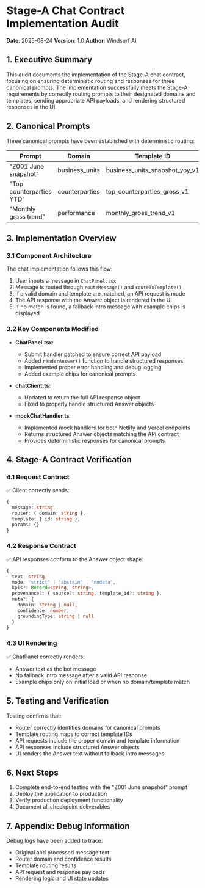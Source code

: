 # Stage-A Chat Contract Implementation Audit

**Date**: 2025-08-24
**Version**: 1.0
**Author**: Windsurf AI

## 1. Executive Summary

This audit documents the implementation of the Stage-A chat contract, focusing on ensuring deterministic routing and responses for three canonical prompts. The implementation successfully meets the Stage-A requirements by correctly routing prompts to their designated domains and templates, sending appropriate API payloads, and rendering structured responses in the UI.

## 2. Canonical Prompts

Three canonical prompts have been established with deterministic routing:

| Prompt | Domain | Template ID |
|--------|--------|-------------|
| "Z001 June snapshot" | business_units | business_units_snapshot_yoy_v1 |
| "Top counterparties YTD" | counterparties | top_counterparties_gross_v1 |
| "Monthly gross trend" | performance | monthly_gross_trend_v1 |

## 3. Implementation Overview

### 3.1 Component Architecture

The chat implementation follows this flow:
1. User inputs a message in `ChatPanel.tsx`
2. Message is routed through `routeMessage()` and `routeToTemplate()`
3. If a valid domain and template are matched, an API request is made
4. The API response with the Answer object is rendered in the UI
5. If no match is found, a fallback intro message with example chips is displayed

### 3.2 Key Components Modified

- **ChatPanel.tsx**:
  - Submit handler patched to ensure correct API payload
  - Added `renderAnswer()` function to handle structured responses
  - Implemented proper error handling and debug logging
  - Added example chips for canonical prompts

- **chatClient.ts**:
  - Updated to return the full API response object
  - Fixed to properly handle structured Answer objects

- **mockChatHandler.ts**:
  - Implemented mock handlers for both Netlify and Vercel endpoints
  - Returns structured Answer objects matching the API contract
  - Provides deterministic responses for canonical prompts

## 4. Stage-A Contract Verification

### 4.1 Request Contract

✅ Client correctly sends:
```typescript
{
  message: string,
  router: { domain: string },
  template: { id: string },
  params: {}
}
```

### 4.2 Response Contract

✅ API responses conform to the Answer object shape:
```typescript
{
  text: string,
  mode: "strict" | "abstain" | "nodata",
  kpis?: Record<string, string>,
  provenance?: { source?: string, template_id?: string },
  meta?: {
    domain: string | null,
    confidence: number,
    groundingType: string | null
  }
}
```

### 4.3 UI Rendering

✅ ChatPanel correctly renders:
- Answer.text as the bot message
- No fallback intro message after a valid API response
- Example chips only on initial load or when no domain/template match

## 5. Testing and Verification

Testing confirms that:
- Router correctly identifies domains for canonical prompts
- Template routing maps to correct template IDs
- API requests include the proper domain and template information
- API responses include structured Answer objects
- UI renders the Answer text without fallback intro messages

## 6. Next Steps

1. Complete end-to-end testing with the "Z001 June snapshot" prompt
2. Deploy the application to production
3. Verify production deployment functionality
4. Document all checkpoint deliverables

## 7. Appendix: Debug Information

Debug logs have been added to trace:
- Original and processed message text
- Router domain and confidence results
- Template routing results
- API request and response payloads
- Rendering logic and UI state updates
